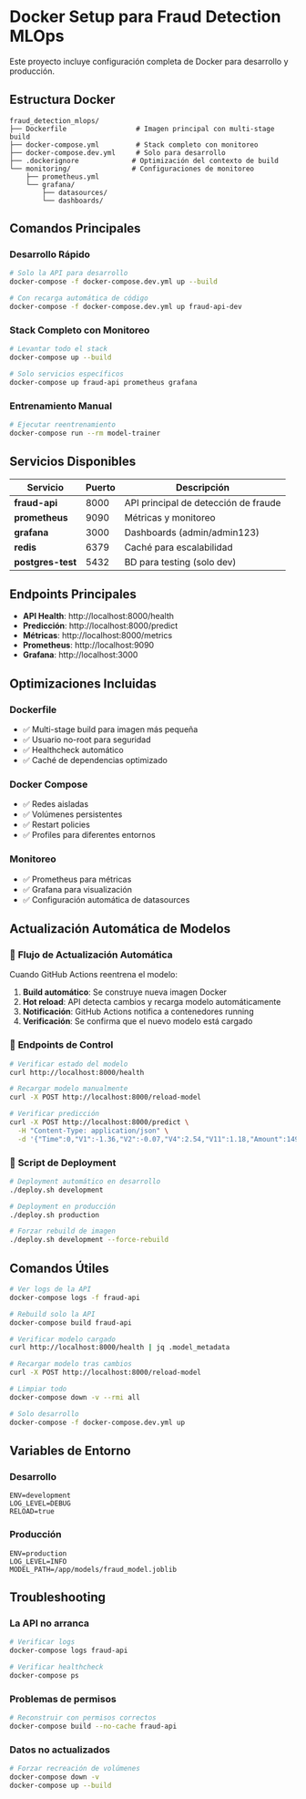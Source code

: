 # Docker Setup para Fraud Detection MLOps

Este proyecto incluye configuración completa de Docker para desarrollo y producción.

## Estructura Docker

```
fraud_detection_mlops/
├── Dockerfile                 # Imagen principal con multi-stage build
├── docker-compose.yml         # Stack completo con monitoreo
├── docker-compose.dev.yml     # Solo para desarrollo
├── .dockerignore             # Optimización del contexto de build
└── monitoring/               # Configuraciones de monitoreo
    ├── prometheus.yml
    └── grafana/
        ├── datasources/
        └── dashboards/
```

## Comandos Principales

### Desarrollo Rápido
```bash
# Solo la API para desarrollo
docker-compose -f docker-compose.dev.yml up --build

# Con recarga automática de código
docker-compose -f docker-compose.dev.yml up fraud-api-dev
```

### Stack Completo con Monitoreo
```bash
# Levantar todo el stack
docker-compose up --build

# Solo servicios específicos
docker-compose up fraud-api prometheus grafana
```

### Entrenamiento Manual
```bash
# Ejecutar reentrenamiento
docker-compose run --rm model-trainer
```

## Servicios Disponibles

| Servicio | Puerto | Descripción |
|----------|--------|-------------|
| **fraud-api** | 8000 | API principal de detección de fraude |
| **prometheus** | 9090 | Métricas y monitoreo |
| **grafana** | 3000 | Dashboards (admin/admin123) |
| **redis** | 6379 | Caché para escalabilidad |
| **postgres-test** | 5432 | BD para testing (solo dev) |

## Endpoints Principales

- **API Health**: http://localhost:8000/health
- **Predicción**: http://localhost:8000/predict
- **Métricas**: http://localhost:8000/metrics
- **Prometheus**: http://localhost:9090
- **Grafana**: http://localhost:3000

## Optimizaciones Incluidas

### Dockerfile
- ✅ Multi-stage build para imagen más pequeña
- ✅ Usuario no-root para seguridad
- ✅ Healthcheck automático
- ✅ Caché de dependencias optimizado

### Docker Compose
- ✅ Redes aisladas
- ✅ Volúmenes persistentes
- ✅ Restart policies
- ✅ Profiles para diferentes entornos

### Monitoreo
- ✅ Prometheus para métricas
- ✅ Grafana para visualización
- ✅ Configuración automática de datasources

## Actualización Automática de Modelos

### 🔄 **Flujo de Actualización Automática**

Cuando GitHub Actions reentrena el modelo:

1. **Build automático**: Se construye nueva imagen Docker
2. **Hot reload**: API detecta cambios y recarga modelo automáticamente  
3. **Notificación**: GitHub Actions notifica a contenedores running
4. **Verificación**: Se confirma que el nuevo modelo está cargado

### 📡 **Endpoints de Control**

```bash
# Verificar estado del modelo
curl http://localhost:8000/health

# Recargar modelo manualmente
curl -X POST http://localhost:8000/reload-model

# Verificar predicción
curl -X POST http://localhost:8000/predict \
  -H "Content-Type: application/json" \
  -d '{"Time":0,"V1":-1.36,"V2":-0.07,"V4":2.54,"V11":1.18,"Amount":149.62}'
```

### 🚀 **Script de Deployment**

```bash
# Deployment automático en desarrollo
./deploy.sh development

# Deployment en producción  
./deploy.sh production

# Forzar rebuild de imagen
./deploy.sh development --force-rebuild
```

## Comandos Útiles

```bash
# Ver logs de la API
docker-compose logs -f fraud-api

# Rebuild solo la API
docker-compose build fraud-api

# Verificar modelo cargado
curl http://localhost:8000/health | jq .model_metadata

# Recargar modelo tras cambios
curl -X POST http://localhost:8000/reload-model

# Limpiar todo
docker-compose down -v --rmi all

# Solo desarrollo
docker-compose -f docker-compose.dev.yml up
```

## Variables de Entorno

### Desarrollo
```env
ENV=development
LOG_LEVEL=DEBUG
RELOAD=true
```

### Producción
```env
ENV=production
LOG_LEVEL=INFO
MODEL_PATH=/app/models/fraud_model.joblib
```

## Troubleshooting

### La API no arranca
```bash
# Verificar logs
docker-compose logs fraud-api

# Verificar healthcheck
docker-compose ps
```

### Problemas de permisos
```bash
# Reconstruir con permisos correctos
docker-compose build --no-cache fraud-api
```

### Datos no actualizados
```bash
# Forzar recreación de volúmenes
docker-compose down -v
docker-compose up --build
```